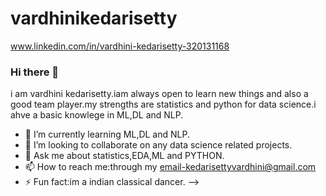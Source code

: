 # vardhinikedarisetty
www.linkedin.com/in/vardhini-kedarisetty-320131168

### Hi there 👋
i am vardhini kedarisetty.iam always open to learn new things
and also a good team player.my strengths are statistics and
python for data science.i ahve a basic knowlege in ML,DL and NLP.

- 🌱 I’m currently learning ML,DL and NLP.
- 👯 I’m looking to collaborate on any data science related projects.
- 💬 Ask me about statistics,EDA,ML and PYTHON.
- 📫 How to reach me:through my email-kedarisettyvardhini@gmail.com
- ⚡ Fun fact:im a indian classical dancer.
-->
